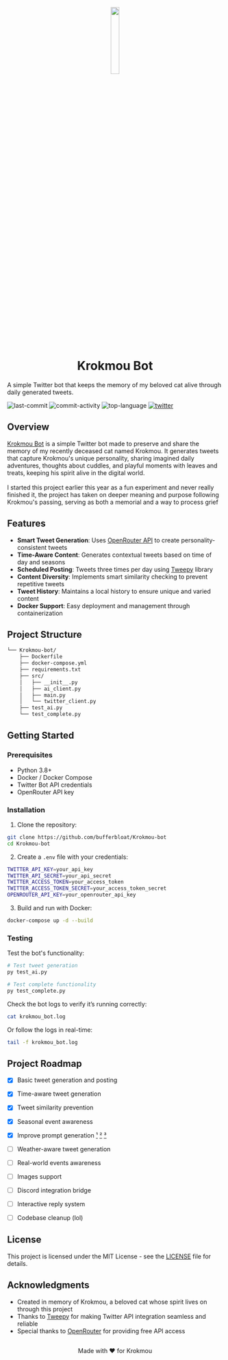 <div align="center">
<img src="https://2264.pw/src/media/krokmouautist.png" align="center" width="20%" >
<h1>Krokmou Bot</h1>

<div align="left" style="position: relative;">
<p align="left">
	A simple Twitter bot that keeps the memory of my beloved cat alive through daily generated tweets.
</p>
<p align="left">
	<img src="https://img.shields.io/github/last-commit/bufferbloat/Krokmou-bot?style=flat-square&color=0080ff" alt="last-commit">
	<img src="https://img.shields.io/github/commit-activity/t/bufferbloat/Krokmou-bot?style=flat-square&color=0080ff" alt="commit-activity">
	<img src="https://img.shields.io/github/languages/top/bufferbloat/Krokmou-bot?style=flat-square&color=0080ff" alt="top-language">
	<a href="https://x.com/KrokmouVoid" target="_blank">
		<img src="https://img.shields.io/badge/follow-@KrokmouVoid-1DA1F2?style=flat-square&logo=x&logoColor=white" alt="twitter">
	</a>

</p>

## Overview

[Krokmou Bot](https://x.com/KrokmouVoid) is a simple Twitter bot made to preserve and share the memory of my recently deceased cat named Krokmou. 
It generates tweets that capture Krokmou's unique personality, sharing imagined daily adventures, thoughts about cuddles, and playful moments with leaves and treats, keeping his spirit alive in the digital world.
<br/>
<br/>
I started this project earlier this year as a fun experiment and never really finished it, the project has taken on deeper meaning and purpose following Krokmou's passing, serving as both a memorial and a way to process grief

## Features

- **Smart Tweet Generation**: Uses [OpenRouter API](https://openrouter.ai/docs/quickstart) to create personality-consistent tweets
- **Time-Aware Content**: Generates contextual tweets based on time of day and seasons
- **Scheduled Posting**: Tweets three times per day using [Tweepy](https://github.com/tweepy/tweepy/) library
- **Content Diversity**: Implements smart similarity checking to prevent repetitive tweets
- **Tweet History**: Maintains a local history to ensure unique and varied content
- **Docker Support**: Easy deployment and management through containerization

## Project Structure

```sh
└── Krokmou-bot/
    ├── Dockerfile
    ├── docker-compose.yml
    ├── requirements.txt
    ├── src/
    │   ├── __init__.py
    │   ├── ai_client.py
    │   ├── main.py
    │   └── twitter_client.py
    ├── test_ai.py
    └── test_complete.py
```

## Getting Started

### Prerequisites

- Python 3.8+
- Docker / Docker Compose
- Twitter Bot API credentials
- OpenRouter API key

### Installation

1. Clone the repository:
```sh
git clone https://github.com/bufferbloat/Krokmou-bot
cd Krokmou-bot
```

2. Create a `.env` file with your credentials:
```sh
TWITTER_API_KEY=your_api_key
TWITTER_API_SECRET=your_api_secret
TWITTER_ACCESS_TOKEN=your_access_token
TWITTER_ACCESS_TOKEN_SECRET=your_access_token_secret
OPENROUTER_API_KEY=your_openrouter_api_key
```

3. Build and run with Docker:
```sh
docker-compose up -d --build
```

### Testing

Test the bot's functionality:

```sh
# Test tweet generation
py test_ai.py

# Test complete functionality
py test_complete.py
```

Check the bot logs to verify it’s running correctly:
```sh
cat krokmou_bot.log
```
Or follow the logs in real-time:
```sh
tail -f krokmou_bot.log
```

## Project Roadmap

- [X] Basic tweet generation and posting
- [X] Time-aware tweet generation
- [X] Tweet similarity prevention
- [X] Seasonal event awareness
- [X] Improve prompt generation [¹](https://github.com/bufferbloat/Krokmou-bot/commit/b2bd5d03a38852cc7dfea763c7c2c5bf5b8edf41) [²](https://github.com/bufferbloat/Krokmou-bot/commit/551b9984786d457ff2fe970931404b7c5774f623#diff-802a5f77f165df16a184bcb5aed013e7f9d4a586f72c1b8e54815e960ea1f15e) [³](https://github.com/bufferbloat/Krokmou-bot/commit/92350859da19b027b8ff76dbbb8393b358f6af91)
- [ ] Weather-aware tweet generation
- [ ] Real-world events awareness
- [ ] Images support
- [ ] Discord integration bridge
- [ ] Interactive reply system
- [ ] Codebase cleanup (lol)



## License

This project is licensed under the MIT License - see the [LICENSE](LICENSE) file for details.

## Acknowledgments

- Created in memory of Krokmou, a beloved cat whose spirit lives on through this project
- Thanks to [Tweepy](https://www.tweepy.org/) for making Twitter API integration seamless and reliable
- Special thanks to [OpenRouter](https://openrouter.ai/docs/quickstart) for providing free API access

##
<div align="center">
Made with ❤️ for Krokmou
